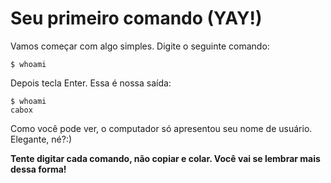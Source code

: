 # Seu primeiro comando (YAY!)

Vamos começar com algo simples. Digite o seguinte comando:

```
$ whoami
```

Depois tecla Enter. Essa é nossa saída:

```
$ whoami
cabox
```

Como você pode ver, o computador só apresentou seu nome de usuário. Elegante, né?:)

**Tente digitar cada comando, não copiar e colar. Você vai se lembrar mais dessa forma!**
